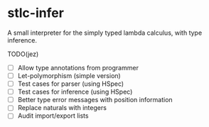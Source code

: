 # stlc-infer

A small interpreter for the simply typed lambda calculus, with type inference.

TODO(jez)

- [ ] Allow type annotations from programmer
- [ ] Let-polymorphism (simple version)
- [ ] Test cases for parser (using HSpec)
- [ ] Test cases for inference (using HSpec)
- [ ] Better type error messages with position information
- [ ] Replace naturals with integers
- [ ] Audit import/export lists
